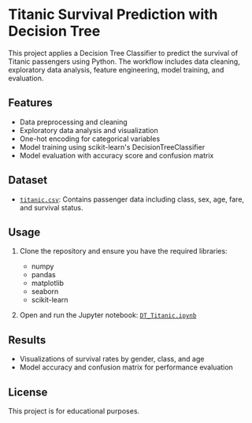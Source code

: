 # Titanic Survival Prediction with Decision Tree

This project applies a Decision Tree Classifier to predict the survival of Titanic passengers using Python. The workflow includes data cleaning, exploratory data analysis, feature engineering, model training, and evaluation.

## Features

- Data preprocessing and cleaning
- Exploratory data analysis and visualization
- One-hot encoding for categorical variables
- Model training using scikit-learn's DecisionTreeClassifier
- Model evaluation with accuracy score and confusion matrix

## Dataset

- [`titanic.csv`](titanic.csv): Contains passenger data including class, sex, age, fare, and survival status.

## Usage

1. Clone the repository and ensure you have the required libraries:
    - numpy
    - pandas
    - matplotlib
    - seaborn
    - scikit-learn

2. Open and run the Jupyter notebook: [`DT_Titanic.ipynb`](DT_Titanic.ipynb)

## Results

- Visualizations of survival rates by gender, class, and age
- Model accuracy and confusion matrix for performance evaluation

## License

This project is for educational purposes.
